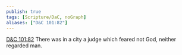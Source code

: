 ```yaml
---
publish: true
tags: [Scripture/DaC, noGraph]
aliases: ["D&C 101:82"]
---
```

[D&C 101:82](https://churchofjesuschrist.org/study/scriptures/dc-testament/dc/101?lang=eng&id=p82#p82) There was in a city a judge which feared not God, neither regarded man.
